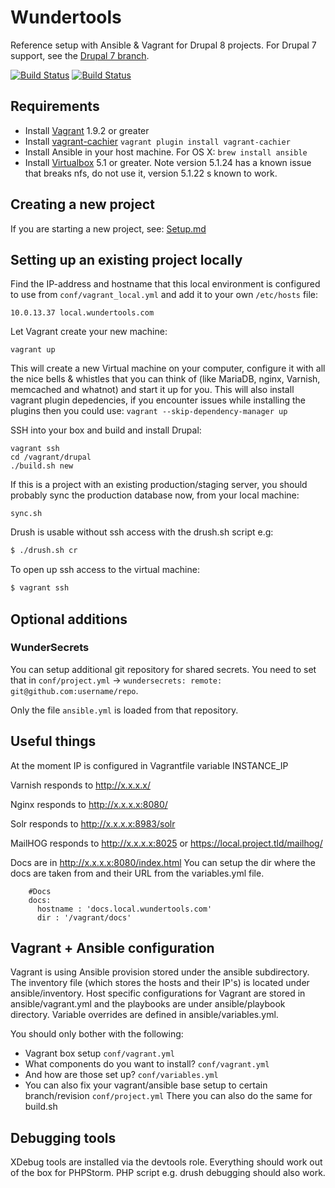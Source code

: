# Wundertools

Reference setup with Ansible & Vagrant for Drupal 8 projects. For Drupal 7 support, see the [Drupal 7 branch](https://github.com/wunderio/WunderTools/tree/drupal7).

[![Build Status](https://travis-ci.org/wunderio/WunderMachina.svg)](https://travis-ci.org/wunderio/WunderMachina)
[![Build Status](https://travis-ci.org/wunderio/WunderTools.svg)](https://travis-ci.org/wunderio/WunderTools)


## Requirements
- Install [Vagrant](https://www.vagrantup.com/downloads.html) 1.9.2 or greater
- Install [vagrant-cachier](https://github.com/fgrehm/vagrant-cachier)
 `vagrant plugin install vagrant-cachier`
- Install Ansible in your host machine. For OS X:
 `brew install ansible`
- Install [Virtualbox](https://www.virtualbox.org/wiki/Downloads) 5.1 or greater. Note version 5.1.24 has a known issue that breaks nfs, do not use it, version 5.1.22 s known to work.
## Creating a new project

If you are starting a new project, see: [Setup.md](docs/Setup.md)


## Setting up an existing project locally

Find the IP-address and hostname that this local environment is configured to use from `conf/vagrant_local.yml` and add
it to your own `/etc/hosts` file:

`10.0.13.37 local.wundertools.com`

Let Vagrant create your new machine:

`vagrant up`

This will create a new Virtual machine on your computer, configure it with all the nice bells & whistles that you can
think of (like MariaDB, nginx, Varnish, memcached and whatnot) and start it up for you. This will also install vagrant plugin depedencies, if you encounter issues while installing the plugins then you could use: `vagrant --skip-dependency-manager up`

SSH into your box and build and install Drupal: 

```
vagrant ssh
cd /vagrant/drupal
./build.sh new
```

If this is a project with an existing production/staging server, you should probably sync the production database now,
from your local machine: 

`sync.sh`

Drush is usable without ssh access with the drush.sh script e.g:

```bash
$ ./drush.sh cr
```

To open up ssh access to the virtual machine:

```bash
$ vagrant ssh
```


## Optional additions

### WunderSecrets

You can setup additional git repository for shared secrets. You need to set that in `conf/project.yml` -> `wundersecrets: remote: git@github.com:username/repo`.

Only the file `ansible.yml` is loaded from that repository.

## Useful things

At the moment IP is configured in
  Vagrantfile
    variable INSTANCE_IP

Varnish responds to
  http://x.x.x.x/

Nginx responds to
  http://x.x.x.x:8080/

Solr responds to
  http://x.x.x.x:8983/solr

MailHOG responds to
  http://x.x.x.x:8025
  or
  https://local.project.tld/mailhog/

Docs are in
        http://x.x.x.x:8080/index.html
        You can setup the dir where the docs are taken from and their URL from the
        variables.yml file.

        #Docs
        docs:
          hostname : 'docs.local.wundertools.com'
          dir : '/vagrant/docs'


## Vagrant + Ansible configuration

Vagrant is using Ansible provision stored under the ansible subdirectory.
The inventory file (which stores the hosts and their IP's) is located under
ansible/inventory. Host specific configurations for Vagrant are stored in
ansible/vagrant.yml and the playbooks are under ansible/playbook directory.
Variable overrides are defined in ansible/variables.yml.

You should only bother with the following:

- Vagrant box setup `conf/vagrant.yml`
- What components do you want to install? `conf/vagrant.yml`
- And how are those set up? `conf/variables.yml`
- You can also fix your vagrant/ansible base setup to certain branch/revision `conf/project.yml`
  There you can also do the same for build.sh


## Debugging tools

XDebug tools are installed via the devtools role. Everything should work out
of the box for PHPStorm. PHP script e.g. drush debugging should also work.
